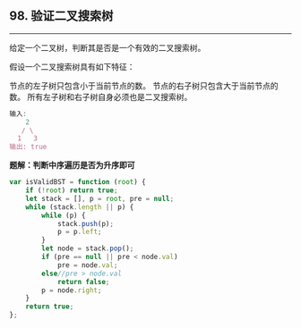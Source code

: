 ## 98. 验证二叉搜索树
---
给定一个二叉树，判断其是否是一个有效的二叉搜索树。

假设一个二叉搜索树具有如下特征：

节点的左子树只包含小于当前节点的数。
节点的右子树只包含大于当前节点的数。
所有左子树和右子树自身必须也是二叉搜索树。
```javascript
输入:
    2
   / \
  1   3
输出: true
```
**题解：判断中序遍历是否为升序即可**
```javascript
var isValidBST = function (root) {
    if (!root) return true;
    let stack = [], p = root, pre = null;
    while (stack.length || p) {
        while (p) {
            stack.push(p);
            p = p.left;
        }
        let node = stack.pop();
        if (pre == null || pre < node.val)
            pre = node.val;
        else//pre > node.val
            return false;
        p = node.right;
    }
    return true;
};
```